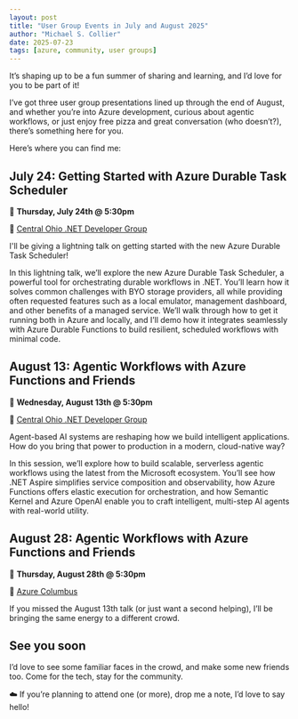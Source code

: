 ```yaml
---
layout: post
title: "User Group Events in July and August 2025"
author: "Michael S. Collier"
date: 2025-07-23
tags: [azure, community, user groups]
---
```


It’s shaping up to be a fun summer of sharing and learning, and I’d love for you to be part of it!

I’ve got three user group presentations lined up through the end of August, and whether you’re into Azure development, curious about agentic workflows, or just enjoy free pizza and great conversation (who doesn’t?), there’s something here for you.

Here’s where you can find me:

## July 24: Getting Started with Azure Durable Task Scheduler

:calendar: **Thursday, July 24th @ 5:30pm**

:pushpin: [Central Ohio .NET Developer Group](https://www.meetup.com/central-ohio-net-developers-group-condg/events/308526642/?utm_medium=referral&utm_campaign=share-btn_savedevents_share_modal&utm_source=link&utm_version=v2)

I'll be giving a lightning talk on getting started with the new Azure Durable Task Scheduler!

In this lightning talk, we’ll explore the new Azure Durable Task Scheduler, a powerful tool for orchestrating durable workflows in .NET. You’ll learn how it solves common challenges with BYO storage providers, all while providing often requested features such as a local emulator, management dashboard, and other benefits of a managed service. We’ll walk through how to get it running both in Azure and locally, and I’ll demo how it integrates seamlessly with Azure Durable Functions to build resilient, scheduled workflows with minimal code.

## August 13: Agentic Workflows with Azure Functions and Friends

:calendar: **Wednesday, August 13th @ 5:30pm**

:pushpin: [Central Ohio .NET Developer Group](https://www.meetup.com/central-ohio-net-developers-group-condg/events/308526649/?utm_medium=referral&utm_campaign=share-btn_savedevents_share_modal&utm_source=link&utm_version=v2)

Agent-based AI systems are reshaping how we build intelligent applications. How do you bring that power to production in a modern, cloud-native way?

In this session, we’ll explore how to build scalable, serverless agentic workflows using the latest from the Microsoft ecosystem. You’ll see how .NET Aspire simplifies service composition and observability, how Azure Functions offers elastic execution for orchestration, and how Semantic Kernel and Azure OpenAI enable you to craft intelligent, multi-step AI agents with real-world utility.

## August 28: Agentic Workflows with Azure Functions and Friends

:calendar: **Thursday, August 28th @ 5:30pm**

:pushpin: [Azure Columbus](https://www.meetup.com/central-ohio-azure/events/307350088/?utm_medium=referral&utm_campaign=share-btn_savedevents_share_modal&utm_source=link)

If you missed the August 13th talk (or just want a second helping), I’ll be bringing the same energy to a different crowd.

## See you soon

I’d love to see some familiar faces in the crowd, and make some new friends too. Come for the tech, stay for the community.

:cloud: If you’re planning to attend one (or more), drop me a note, I’d love to say hello!
